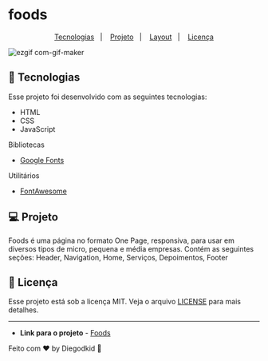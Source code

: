 # foods

<p align="center">
  <a href="#-tecnologias">Tecnologias</a>&nbsp;&nbsp;&nbsp;|&nbsp;&nbsp;&nbsp;
  <a href="#-projeto">Projeto</a>&nbsp;&nbsp;&nbsp;|&nbsp;&nbsp;&nbsp;
  <a href="#-layout">Layout</a>&nbsp;&nbsp;&nbsp;|&nbsp;&nbsp;&nbsp;
  <a href="#memo-licença">Licença</a>
</p>

![ezgif com-gif-maker](https://user-images.githubusercontent.com/90665510/156926549-4d000f95-2227-482a-b34a-9dc423468757.gif)

## 🚀 Tecnologias

Esse projeto foi desenvolvido com as seguintes tecnologias:

- HTML
- CSS
- JavaScript

Bibliotecas

- [Google Fonts](https://fonts.google.com/)

Utilitários

- [FontAwesome](https://fontawesome.com/)

## 💻 Projeto

Foods é uma página no formato One Page, responsiva, para usar em diversos tipos de micro, pequena e média empresas. Contém as seguintes seções: Header, Navigation, Home, Serviços, Depoimentos, Footer

## 📝 Licença

Esse projeto está sob a licença MIT. Veja o arquivo [LICENSE](.github/LICENSE.md) para mais detalhes.

---
* **Link para o projeto** - [Foods](https://quizzical-franklin-cb31c0.netlify.app)

Feito com ♥ by Diegodkid :wave: 
